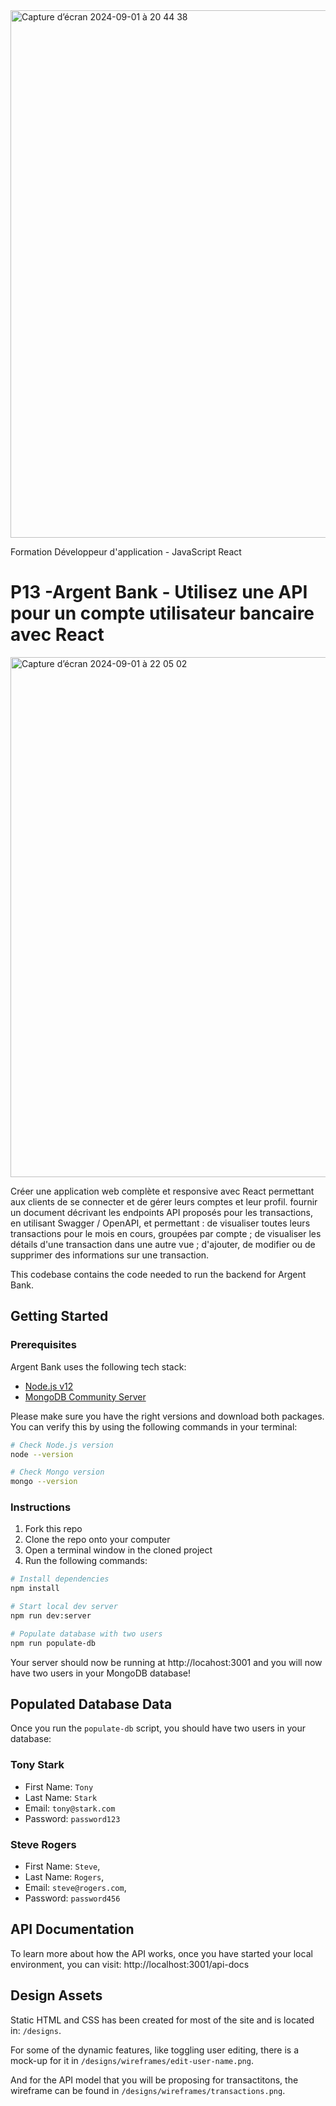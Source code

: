 

<img width="844" alt="Capture d’écran 2024-09-01 à 20 44 38" src="https://github.com/user-attachments/assets/6d8fbf93-d395-4e67-9140-4dd32c3f079c">

Formation Développeur d'application - JavaScript React




# P13 -Argent Bank - Utilisez une API pour un compte utilisateur bancaire avec React
<img width="832" alt="Capture d’écran 2024-09-01 à 22 05 02" src="https://github.com/user-attachments/assets/17209e86-2863-4cdc-a452-22b889ed0666">



Créer une application web complète et responsive avec React permettant aux clients de se connecter et de gérer leurs comptes et leur profil.
fournir un document décrivant les endpoints API proposés pour les transactions, en utilisant Swagger / OpenAPI, et permettant :
de visualiser toutes leurs transactions pour le mois en cours, groupées par compte ;
de visualiser les détails d'une transaction dans une autre vue ;
d'ajouter, de modifier ou de supprimer des informations sur une transaction.

This codebase contains the code needed to run the backend for Argent Bank.

## Getting Started

### Prerequisites

Argent Bank uses the following tech stack:

- [Node.js v12](https://nodejs.org/en/)
- [MongoDB Community Server](https://www.mongodb.com/try/download/community)

Please make sure you have the right versions and download both packages. You can verify this by using the following commands in your terminal:

```bash
# Check Node.js version
node --version

# Check Mongo version
mongo --version
```

### Instructions

1. Fork this repo
1. Clone the repo onto your computer
1. Open a terminal window in the cloned project
1. Run the following commands:

```bash
# Install dependencies
npm install

# Start local dev server
npm run dev:server

# Populate database with two users
npm run populate-db
```

Your server should now be running at http://locahost:3001 and you will now have two users in your MongoDB database!

## Populated Database Data

Once you run the `populate-db` script, you should have two users in your database:

### Tony Stark

- First Name: `Tony`
- Last Name: `Stark`
- Email: `tony@stark.com`
- Password: `password123`

### Steve Rogers

- First Name: `Steve`,
- Last Name: `Rogers`,
- Email: `steve@rogers.com`,
- Password: `password456`

## API Documentation

To learn more about how the API works, once you have started your local environment, you can visit: http://localhost:3001/api-docs

## Design Assets

Static HTML and CSS has been created for most of the site and is located in: `/designs`.

For some of the dynamic features, like toggling user editing, there is a mock-up for it in `/designs/wireframes/edit-user-name.png`.

And for the API model that you will be proposing for transactitons, the wireframe can be found in `/designs/wireframes/transactions.png`.

